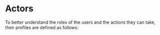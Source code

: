 # Actors

To better understand the roles of the users and the actions they can take, their profiles are defined as follows:
